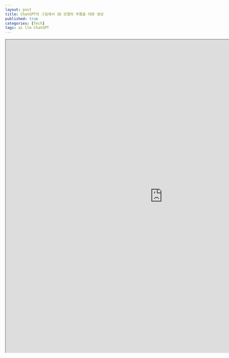 ```yaml
---
layout: post
title: ChatGPT의 그림에서 3D 모델의 부품을 대량 생성
published: true
categories: [Tech]
tags: ai llm ChatGPT
---
```

<iframe width="1024" height="1024" src="https://docs.google.com/document/d/e/2PACX-1vS2kiiak3XrnDndQwSHvMOf6QUZh0ZmjB9HXExyonIbacedWs9-Z4UDVGHi5XMyUgJD8b1bMyB8gmWx/pub?embedded=true"></iframe>    
    
